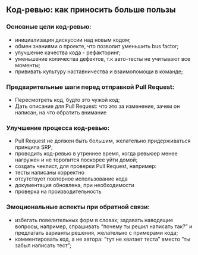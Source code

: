 ## Код-ревью: как приносить больше пользы
### Основные цели код-ревью: 
- инициализация дискуссии над новым кодом;
- обмен знаниями о проекте, что позволит уменьшить bus factor;
- улучшение качества кода - рефакторинг; 
- уменьшение количества дефектов, т.к авто-тесты не учитывают все моменты;
- прививать культуру наставничества и взаимопомощи в команде;

### Предварительные шаги перед отправкой Pull Request:
- Пересмотреть код, будто это чужой код;
- Дать описание для Pull Request: что это за изменение, зачем он написан, на что обратить внимание

### Улучшение процесса код-ревью: 
- Pull Request не должен быть большим, желательно придерживаться принципа SRP;
- проводить код-ревью в утреннее время, когда ревьюер менее нагружен и не торопится поскорее уйти домой; 
- создать чеклист, для проверки Pull Request, например:
- тесты написаны корректно
- отсутствует повторное использование кода
- документация обновлена, при необходимости
- проверка на производительность

### Эмоциональные аспекты при обратной связи:
- избегать повелительных форм в словах; задавать наводящие вопросы, например, спрашивать “почему ты решил написать так?” и предлагать варианты решения, желательно с примерами кода;
- комментировать код, а не автора: “тут не хватает теста” вместо “ты забыл написать тест”;
